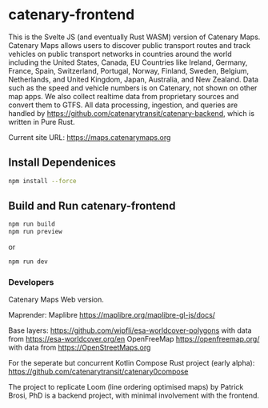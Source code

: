 # catenary-frontend

This is the Svelte JS (and eventually Rust WASM) version of Catenary Maps. Catenary Maps allows users to discover public transport routes and track vehicles on public transport networks in countries around the world including the United States, Canada, EU Countries like Ireland, Germany, France, Spain, Switzerland, Portugal, Norway, Finland, Sweden, Belgium, Netherlands, and United Kingdom, Japan, Australia, and New Zealand. Data such as the speed and vehicle numbers is on Catenary, not shown on other map apps. We also collect realtime data from proprietary sources and convert them to GTFS. All data processing, ingestion, and queries are handled by https://github.com/catenarytransit/catenary-backend, which is written in Pure Rust.

Current site URL: https://maps.catenarymaps.org

## Install Dependenices

```bash
npm install --force
```

## Build and Run catenary-frontend

```bash
npm run build
npm run preview
```

or

```bash
npm run dev
```

### Developers

Catenary Maps Web version. 

Maprender: Maplibre https://maplibre.org/maplibre-gl-js/docs/

Base layers:
https://github.com/wipfli/esa-worldcover-polygons with data from https://esa-worldcover.org/en
OpenFreeMap https://openfreemap.org/ with data from https://OpenStreetMaps.org

For the seperate but concurrent Kotlin Compose Rust project (early alpha): https://github.com/catenarytransit/catenary0compose

The project to replicate Loom (line ordering optimised maps) by Patrick Brosi, PhD is a backend project, with minimal involvement with the frontend.
